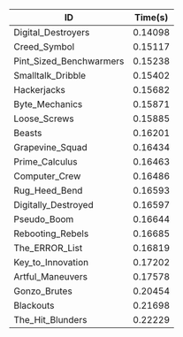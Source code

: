 |ID|Time(s)|
|-|-|
|Digital_Destroyers|0.14098|
|Creed_Symbol|0.15117|
|Pint_Sized_Benchwarmers|0.15238|
|Smalltalk_Dribble|0.15402|
|Hackerjacks|0.15682|
|Byte_Mechanics|0.15871|
|Loose_Screws|0.15885|
|Beasts|0.16201|
|Grapevine_Squad|0.16434|
|Prime_Calculus|0.16463|
|Computer_Crew|0.16486|
|Rug_Heed_Bend|0.16593|
|Digitally_Destroyed|0.16597|
|Pseudo_Boom|0.16644|
|Rebooting_Rebels|0.16685|
|The_ERROR_List|0.16819|
|Key_to_Innovation|0.17202|
|Artful_Maneuvers|0.17578|
|Gonzo_Brutes|0.20454|
|Blackouts|0.21698|
|The_Hit_Blunders|0.22229|
